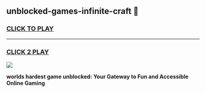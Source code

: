 
## unblocked-games-infinite-craft 👋
<h3>
<a href="https://premium.freeplayer.one?title=unblocked-games-infinite-craft&ref=14F">CLICK TO PLAY</a></h3>
<hr>

<h3>
<a href="https://premium.freeplayer.one?title=unblocked-games-infinite-craft&ref=14F">CLICK 2 PLAY</a>
  
</h3>

<a href="https://premium.freeplayer.one?title=unblocked-games-infinite-craft&ref=12F/"><img src="https://clearcache.store/games.png"></a>


**worlds hardest game unblocked: Your Gateway to Fun and Accessible Online Gaming**
